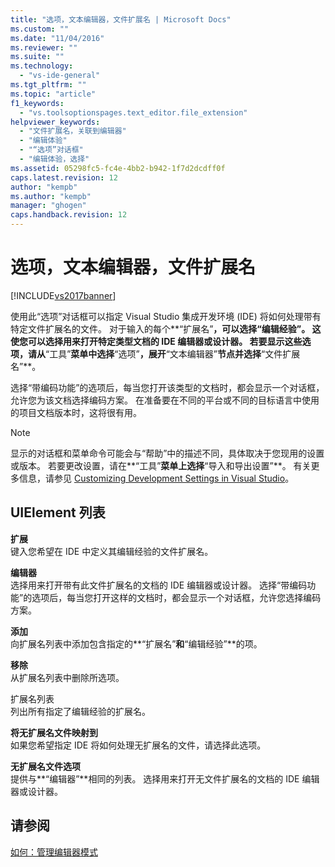 ```yaml
---
title: "选项，文本编辑器，文件扩展名 | Microsoft Docs"
ms.custom: ""
ms.date: "11/04/2016"
ms.reviewer: ""
ms.suite: ""
ms.technology: 
  - "vs-ide-general"
ms.tgt_pltfrm: ""
ms.topic: "article"
f1_keywords: 
  - "vs.toolsoptionspages.text_editor.file_extension"
helpviewer_keywords: 
  - "文件扩展名，关联到编辑器"
  - "编辑体验"
  - "“选项”对话框"
  - "编辑体验，选择"
ms.assetid: 05298fc5-fc4e-4bb2-b942-1f7d2dcdff0f
caps.latest.revision: 12
author: "kempb"
ms.author: "kempb"
manager: "ghogen"
caps.handback.revision: 12
---
```

# 选项，文本编辑器，文件扩展名
[!INCLUDE[vs2017banner](../../code-quality/includes/vs2017banner.md)]

使用此“选项”对话框可以指定 Visual Studio 集成开发环境 \(IDE\) 将如何处理带有特定文件扩展名的文件。  对于输入的每个**“扩展名”**，可以选择“编辑经验”。  这使您可以选择用来打开特定类型文档的 IDE 编辑器或设计器。  若要显示这些选项，请从**“工具”**菜单中选择**“选项”**，展开**“文本编辑器”**节点并选择**“文件扩展名”**。  
  
 选择“带编码功能”的选项后，每当您打开该类型的文档时，都会显示一个对话框，允许您为该文档选择编码方案。  在准备要在不同的平台或不同的目标语言中使用的项目文档版本时，这将很有用。  
  
> [!NOTE]
>  显示的对话框和菜单命令可能会与“帮助”中的描述不同，具体取决于您现用的设置或版本。  若要更改设置，请在**“工具”**菜单上选择**“导入和导出设置”**。  有关更多信息，请参见 [Customizing Development Settings in Visual Studio](http://msdn.microsoft.com/zh-cn/22c4debb-4e31-47a8-8f19-16f328d7dcd3)。  
  
## UIElement 列表  
 **扩展**  
 键入您希望在 IDE 中定义其编辑经验的文件扩展名。  
  
 **编辑器**  
 选择用来打开带有此文件扩展名的文档的 IDE 编辑器或设计器。  选择“带编码功能”的选项后，每当您打开这样的文档时，都会显示一个对话框，允许您选择编码方案。  
  
 **添加**  
 向扩展名列表中添加包含指定的**“扩展名”**和**“编辑经验”**的项。  
  
 **移除**  
 从扩展名列表中删除所选项。  
  
 扩展名列表  
 列出所有指定了编辑经验的扩展名。  
  
 **将无扩展名文件映射到**  
 如果您希望指定 IDE 将如何处理无扩展名的文件，请选择此选项。  
  
 **无扩展名文件选项**  
 提供与**“编辑器”**相同的列表。  选择用来打开无文件扩展名的文档的 IDE 编辑器或设计器。  
  
## 请参阅  
 [如何：管理编辑器模式](../../ide/how-to-manage-editor-modes.md)